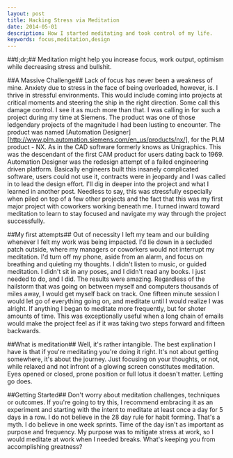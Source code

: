 ```yaml
---
layout: post
title: Hacking Stress via Meditation
date: 2014-05-01
description: How I started meditating and took control of my life.
keywords: focus,meditation,design
---
```

##tl;dr;##
Meditation might help you increase focus, work output, optimism while decreasing stress and bullshit.

##A Massive Challenge##
Lack of focus has never been a weakness of mine.  Anxiety due to stress in the face of being overloaded, however, is.  I thrive in stressful environments.  This would include coming into projects at critical moments and steering the ship in the right direction.  Some call this damage control.  I see it as much more than that.  I was calling in for such a project during my time at Siemens.  The product was one of those ledgendary projects of the magnitude I had been lusting to encounter.  The product was named [Automation Designer][http://www.plm.automation.siemens.com/en_us/products/nx/], for the PLM product - NX.  As in the CAD software formerly knows as Unigraphics.  This was the descendant of the first CAM product for users dating back to 1969.  Automation Designer was the redesign attempt of a failed engineering driven platform.  Basically engineers built this insanely complicated software, users could not use it, contracts were in jeopardy and I was called in to lead  the design effort.  I'll dig in deeper into the project and what I learned in another post.  Needless to say, this was stressfully especially when piled on top of a few other projects and the fact that this was my first major project with coworkers working beneath me.  I turned inward toward meditation to learn to stay focused and navigate my way through the project successfully.

##My first attempts##
Out of necessity I left my team and our building whenever I felt my work was being impacted.  I'd lie down in a secluded patch outside, where my managers or coworkers would not interrupt my meditation.  I'd turn off my phone, aside from an alarm, and focus on breathing and quieting my thoughts.  I didn't listen to music, or guided meditation.  I didn't sit in any poses, and I didn't read any books.  I just needed to do, and I did.  The results were amazing.  Regardless of the hailstorm that was going on between myself and computers thousands of miles away, I would get myself back on track.  One fifteen minute session I would let go of everything going on, and meditate until I would realize I was alright.  If anything I began to meditate more frequently, but for shoter amounts of time.  This was exceptionally useful when a long chain of emails would make the project feel as if it was taking two steps forward and fifteen backwards.

##What is meditation##
Well, it's rather intangible.  The best explination I have is that if you're meditating you're doing it right.  It's not about getting somewhere, it's about the journey.  Just focusing on your thoughts, or not, while relaxed and not infront of a glowing screen constitutes meditation.  Eyes opened or closed, prone position or full lotus it doesn't matter.  Letting go does.

##Getting Started##
Don't worry about meditation challenges, techniques or outcomes.  If you're going to try this, I recommend embracing it as an experiment and starting with the intent to meditate at least once a day for 5 days in a row.  I do not believe in the 28 day rule for habit forming.  That's a myth.  I do believe in one week sprints.  Time of the day isn't as important as purpose and frequency.  My purpose was to mitigate stress at work, so I would meditate at work when I needed breaks.  What's keeping you from accomplishing greatness?